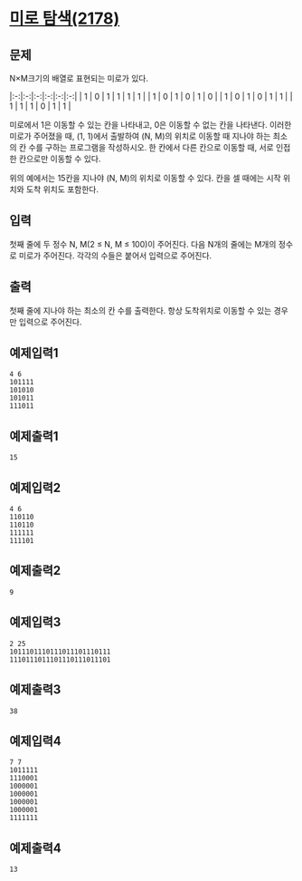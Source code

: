 # [미로 탐색(2178)](https://www.acmicpc.net/problem/2178)

## 문제

N×M크기의 배열로 표현되는 미로가 있다.

|:-:|:-:|:-:|:-:|:-:|:-:|
| 1 | 0 | 1 | 1 | 1 | 1 |
| 1 | 0 | 1 | 0 | 1 | 0 |
| 1 | 0 | 1 | 0 | 1 | 1 |
| 1 | 1 | 1 | 0 | 1 | 1 |

미로에서 1은 이동할 수 있는 칸을 나타내고, 0은 이동할 수 없는 칸을 나타낸다. 이러한 미로가 주어졌을 때, (1, 1)에서 출발하여 (N, M)의 위치로 이동할 때 지나야 하는 최소의 칸 수를 구하는 프로그램을 작성하시오. 한 칸에서 다른 칸으로 이동할 때, 서로 인접한 칸으로만 이동할 수 있다.

위의 예에서는 15칸을 지나야 (N, M)의 위치로 이동할 수 있다. 칸을 셀 때에는 시작 위치와 도착 위치도 포함한다.

## 입력

첫째 줄에 두 정수 N, M(2 ≤ N, M ≤ 100)이 주어진다. 다음 N개의 줄에는 M개의 정수로 미로가 주어진다. 각각의 수들은 붙어서 입력으로 주어진다.

## 출력

첫째 줄에 지나야 하는 최소의 칸 수를 출력한다. 항상 도착위치로 이동할 수 있는 경우만 입력으로 주어진다.

## 예제입력1

```plaintext
4 6
101111
101010
101011
111011
```

## 예제출력1

```plaintext
15
```

## 예제입력2

```plaintext
4 6
110110
110110
111111
111101
```

## 예제출력2

```plaintext
9
```

## 예제입력3

```plaintext
2 25
1011101110111011101110111
1110111011101110111011101
```

## 예제출력3

```plaintext
38
```

## 예제입력4

```plaintext
7 7
1011111
1110001
1000001
1000001
1000001
1000001
1111111
```

## 예제출력4

```plaintext
13
```
